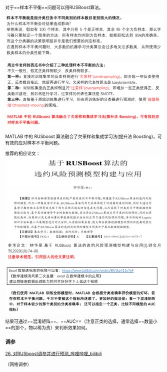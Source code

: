 
对于==样本不平衡==问题可以用RUSBoost算法。

![](../../../../img/Pasted%20image%2020250830171833.png)

![](../../../../img/Pasted%20image%2020250830171845.png)

MATLAB 中的 RUSboost 算法融合了欠采样和集成学习法(提升法 Boosting)，可有效的应对样本不平衡问题。

推荐的相应论文：![](../../../../img/Pasted%20image%2020250830171957.png)

![](../../../../img/Pasted%20image%2020250830201014.png)

结果可通过==混淆矩阵==、==AUC==（注意正类的选择，通常选择==数量小==的那个，物以稀为贵）来判断效果如何。


### 调参

[26. 对RUSboost调参并进行预测_哔哩哔哩_bilibili](https://www.bilibili.com/video/BV1v64y1B7vJ?spm_id_from=333.788.player.switch&vd_source=e224f799d98aec1a6ea19d37bdd0dabe&p=30)

（网格调参）


